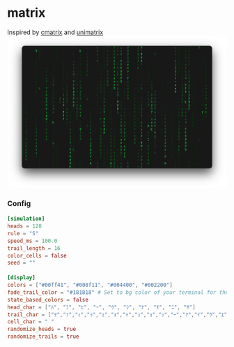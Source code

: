 # matrix
Inspired by [cmatrix](https://github.com/abishekvashok/cmatrix) and [unimatrix](https://github.com/will8211/unimatrix)
![factory](/assets/trmt_v0_4_0_matrix_example.webp)

### Config
```toml
[simulation]
heads = 128
rule = "S"
speed_ms = 100.0
trail_length = 16
color_cells = false
seed = ""

[display]
colors = ["#00ff41", "#008f11", "#004400", "#002200"]
fade_trail_color = "#181818" # Set to bg color of your terminal for the trails to fade out
state_based_colors = false
head_char = ["ﾊ", "ﾐ", "ﾋ", "ｰ", "ｳ", "ｼ", "ﾅ", "ﾓ", "ﾆ", "ｻ"]
trail_char = ["ｦ","ｧ","ｨ","ｩ","ｪ","ｫ","ｬ","ｭ","ｮ","ｯ","ｰ","ｱ","ｲ","ｳ","ｴ","ｵ","ｶ","ｷ","ｸ","ｹ","ｺ","ｻ","ｼ","･","･"]
cell_char = " "
randomize_heads = true
randomize_trails = true
```